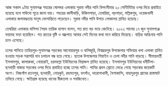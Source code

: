 আজ সকাল ৯টায় সুনামগঞ্জ শহরের ষোলঘর এলাকায় সুরমা নদীর পানি বিপৎসীমার ২০ সেন্টিমিটার ওপর দিয়ে প্রবাহিত হয়েছে বলে পাউবো সূত্রে জানা যায়। শহরের কালীবাড়ি, উকিলপাড়া, তেঘরিয়া, বড়পাড়া, মল্লিকপুর, ওয়েজখালী এলাকায় জলাবদ্ধতায় মানুষ ভোগান্তিতে পড়েছেন। সুরমা নদীর পানি উপচে লোকালয় প্লাবিত হয়েছে।

তেঘরিয়া এলাকার বাসিন্দা সৈয়দ তারিক হাসান বলেন, গত রাত বড় ভয়ে কেটেছে। ২০২২ সালের ১৭ জুন সুনামগঞ্জে ভয়াবহ বন্যা হয়েছিল। গত রাতের বৃষ্টি ও বজ্রপাত আবার সেই দিনের কথা মনে করিয়ে দিয়েছে। বাড়ির আঙিনায় পানি চলে এসেছে।

ঢলের পানিতে তাহিরপুর-সুনামগঞ্জ সড়কের আনোয়ারপুর ও বালিজুরি, বিশ্বম্ভরপুর উপজেলার শক্তিয়ার খলা এলাকা প্লাবিত হওয়ায় সড়ক সরাসরি যান চলাচল বন্ধ হয়ে গেছে। ছাতক উপজেলার পিয়াইন ও চেলা নদীর পানি বাড়ছে। সীমান্তবর্তী ইসলামপুর, কালারুকা, নোয়ারাই, চরমহল্লা ইউনিয়নের নিম্নাঞ্চল প্লাবিত হয়েছে। ইসলামপুর ইউনিয়নের ধনীটিলা-ছনবাড়ী বাজার সড়কের ওপর দিয়ে প্রবাহিত হচ্ছে ঢলের পানি। পানির প্রবল স্রোতে ভেঙে গেছে সড়কের কয়েকটি অংশ। নিজগাঁপ রতনপুর, ছনবাড়ী, নোয়কুট, রহমতপুর, বনগাঁও, দারোগাখালী, বৈশাকান্দি, বাহাদুরপুর গ্রামের রাস্তাঘাট তলিয়ে গেছে। ক্ষতিগ্রস্ত হয়েছে ধানের বীজতলা ও সবজিখেত।
